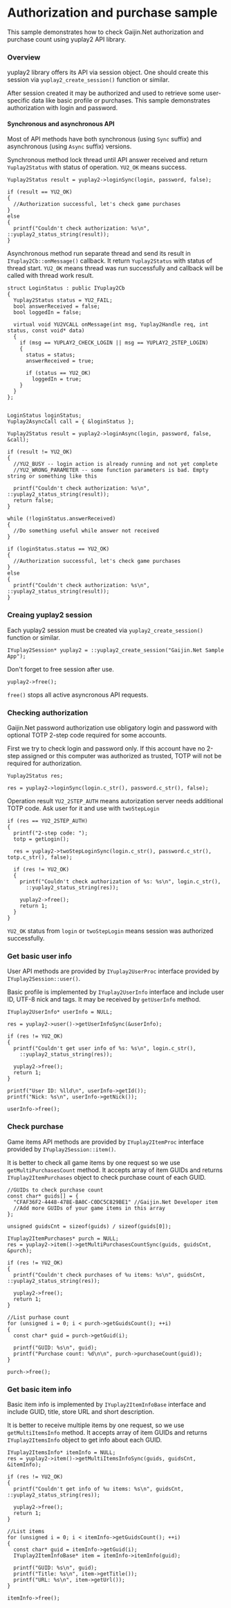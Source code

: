 Authorization and purchase sample
===

This sample demonstrates how to check Gaijin.Net authorization and purchase count using yuplay2 API library.

### Overview

yuplay2 library offers its API via session object. One should create this session via `yuplay2_create_session()` function or similar.

After session created it may be authorized and used to retrieve some user-specific data like basic profile or purchases. This sample demonstrates authorization with login and password.

#### Synchronous and asynchronous API

Most of API methods have both synchronous (using `Sync` suffix) and asynchronous (using `Async` suffix) versions.

Synchronous method lock thread until API answer received and return `Yuplay2Status` with status of operation. `YU2_OK` means success.

```
Yuplay2Status result = yuplay2->loginSync(login, password, false);

if (result == YU2_OK)
{
  //Authorization successful, let's check game purchases
}
else
{
  printf("Couldn't check authorization: %s\n", ::yuplay2_status_string(result));
}
```

Asynchronous method run separate thread and send its result in `IYuplay2Cb::onMessage()` callback. It return `Yuplay2Status` with status of thread start. `YU2_OK` means thread was run successfully and callback will be called with thread work result.

```
struct LoginStatus : public IYuplay2Cb
{
  Yuplay2Status status = YU2_FAIL;
  bool answerReceived = false;
  bool loggedIn = false;

  virtual void YU2VCALL onMessage(int msg, Yuplay2Handle req, int status, const void* data)
  {
    if (msg == YUPLAY2_CHECK_LOGIN || msg == YUPLAY2_2STEP_LOGIN)
    {
      status = status;
      answerReceived = true;

      if (status == YU2_OK)
        loggedIn = true;
    }
  }
};


LoginStatus loginStatus;
Yuplay2AsyncCall call = { &loginStatus };

Yuplay2Status result = yuplay2->loginAsync(login, password, false, &call);

if (result != YU2_OK)
{
  //YU2_BUSY -- login action is already running and not yet complete
  //YU2_WRONG_PARAMETER -- some function parameters is bad. Empty string or something like this

  printf("Couldn't check authorization: %s\n", ::yuplay2_status_string(result));
  return false;
}

while (!loginStatus.answerReceived)
{
  //Do something useful while answer not received
}

if (loginStatus.status == YU2_OK)
{
  //Authorization successful, let's check game purchases
}
else
{
  printf("Couldn't check authorization: %s\n", ::yuplay2_status_string(result));
}

```

### Creaing yuplay2 session

Each yuplay2 session must be created via `yuplay2_create_session()` function or similar.

```
IYuplay2Session* yuplay2 = ::yuplay2_create_session("Gaijin.Net Sample App");
```
Don't forget to free session after use.

```
yuplay2->free();
```

`free()` stops all active asyncronous API requests.

### Checking authorization

Gaijin.Net password authorization use obligatory login and password with optional TOTP 2-step code required for some accounts.

First we try to check login and password only. If this account have no 2-step assigned or this computer was authorized as trusted, TOTP will not be required for authorization.

```
Yuplay2Status res;

res = yuplay2->loginSync(login.c_str(), password.c_str(), false);
```

Operation result `YU2_2STEP_AUTH` means autorization server needs additional TOTP code. Ask user for it and use with `twoStepLogin`

```
if (res == YU2_2STEP_AUTH)
{
  printf("2-step code: ");
  totp = getLogin();

  res = yuplay2->twoStepLoginSync(login.c_str(), password.c_str(), totp.c_str(), false);

  if (res != YU2_OK)
  {
    printf("Couldn't check authorization of %s: %s\n", login.c_str(),
      ::yuplay2_status_string(res));

    yuplay2->free();
    return 1;
  }
}
```

`YU2_OK` status from `login` or `twoStepLogin` means session was authorized successfully.

### Get basic user info

User API methods are provided by `IYuplay2UserProc` interface provided by `IYuplay2Session::user()`.

Basic profile is implemented by `IYuplay2UserInfo` interface and include user ID, UTF-8 nick and tags. It may be received by `getUserInfo` method.

```
IYuplay2UserInfo* userInfo = NULL;

res = yuplay2->user()->getUserInfoSync(&userInfo);

if (res != YU2_OK)
{
  printf("Couldn't get user info of %s: %s\n", login.c_str(),
    ::yuplay2_status_string(res));

  yuplay2->free();
  return 1;
}

printf("User ID: %lld\n", userInfo->getId());
printf("Nick: %s\n", userInfo->getNick());

userInfo->free();
```

### Check purchase

Game items API methods are provided by `IYuplay2ItemProc` interface provided by `IYuplay2Session::item()`.

It is better to check all game items by one request so we use `getMultiPurchasesCount` method. It accepts array of item GUIDs and returns `IYuplay2ItemPurchases` object to check purchase count of each GUID.

```
//GUIDs to check purchase count
const char* guids[] = {
  "CFAF36F2-4448-478E-BA0C-C0DC5C829BE1" //Gaijin.Net Developer item
  //Add more GUIDs of your game items in this array
};

unsigned guidsCnt = sizeof(guids) / sizeof(guids[0]);

IYuplay2ItemPurchases* purch = NULL;
res = yuplay2->item()->getMultiPurchasesCountSync(guids, guidsCnt, &purch);

if (res != YU2_OK)
{
  printf("Couldn't check purchases of %u items: %s\n", guidsCnt, ::yuplay2_status_string(res));

  yuplay2->free();
  return 1;
}

//List purhase count
for (unsigned i = 0; i < purch->getGuidsCount(); ++i)
{
  const char* guid = purch->getGuid(i);

  printf("GUID: %s\n", guid);
  printf("Purchase count: %d\n\n", purch->purchaseCount(guid));
}

purch->free();

```

### Get basic item info

Basic item info is implemented by `IYuplay2ItemInfoBase` interface and include GUID, title, store URL and short description.

It is better to receive multiple items by one request, so we use `getMultiItemsInfo` method. It accepts array of item GUIDs and returns `IYuplay2ItemsInfo` object to get info about each GUID.

```
IYuplay2ItemsInfo* itemInfo = NULL;
res = yuplay2->item()->getMultiItemsInfoSync(guids, guidsCnt, &itemInfo);

if (res != YU2_OK)
{
  printf("Couldn't get info of %u items: %s\n", guidsCnt, ::yuplay2_status_string(res));

  yuplay2->free();
  return 1;
}

//List items
for (unsigned i = 0; i < itemInfo->getGuidsCount(); ++i)
{
  const char* guid = itemInfo->getGuid(i);
  IYuplay2ItemInfoBase* item = itemInfo->itemInfo(guid);

  printf("GUID: %s\n", guid);
  printf("Title: %s\n", item->getTitle());
  printf("URL: %s\n", item->getUrl());
}

itemInfo->free();
```
